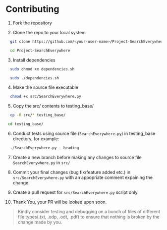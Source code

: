 # Contributing

1. Fork the repository

2. Clone the repo to your local system
```bash
  git clone https://github.com/<your-user-name>/Project-SearchEverywhere.git
```
```bash  
  cd Project-SearchEverywhere
```

3. Install dependencies
```bash
  sudo chmod +x dependencies.sh
```
```bash
  sudo ./dependencies.sh
```

4. Make the source file executable
```bash
  chmod +x src/SearchEverywhere.py
```

5. Copy the src/ contents to testing_base/
```bash
  cp -R src/* testing_base/
```
```bash
 cd testing_base/
```

6. Conduct tests using source file (```SearchEverywhere.py```) in testing_base directory, for example:
```bash
  ./SearchEverywhere.py - heading
```
7. Create a new branch before making any changes to source file ```SearchEverywhere.py``` in ```src/```

8. Commit your final changes (bug fix/feature added etc.) in ```src/SearchEverywhere.py``` with an appopriate comment expaining the change.

9. Create a pull request for ```src/SearchEverywhere.py``` script only.

10. Thank You, your PR will be looked upon soon.

> Kindly consider testing and debugging on a bunch of files of different file types(.txt, .odp, .odt, .pdf) to ensure that nothing is broken by the change made by you.
